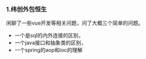 ### 1.纬创外包恒生

闲聊了一些vue开发等相关问题，问了大概三个简单的问题。

- 一个是sql的内外连接的区别，
- 一个java接口和抽象类的区别，
- 一个spring的aop和ioc的理解

